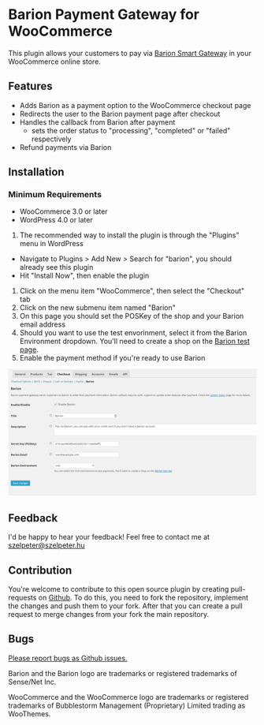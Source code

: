# Barion Payment Gateway for WooCommerce

This plugin allows your customers to pay via [Barion Smart Gateway](https://www.barion.com/) in your WooCommerce online store.

## Features

- Adds Barion as a payment option to the WooCommerce checkout page
- Redirects the user to the Barion payment page after checkout
- Handles the callback from Barion after payment
  - sets the order status to "processing", "completed" or "failed" respectively
- Refund payments via Barion

## Installation

### Minimum Requirements

- WooCommerce 3.0 or later
- WordPress 4.0 or later

1. The recommended way to install the plugin is through the "Plugins" menu in WordPress
  - Navigate to Plugins > Add New > Search for "barion", you should already see this plugin
  - Hit "Install Now", then enable the plugin
1. Click on the menu item "WooCommerce", then select the "Checkout" tab
1. Click on the new submenu item named "Barion"
1. On this page you should set the POSKey of the shop and your Barion email address 
1. Should you want to use the test envorinment, select it from the Barion Environment dropdown. You'll need to create a shop on the [Barion test page](https://test.barion.com).
1. Enable the payment method if you're ready to use Barion

![](assets/screenshot-1.png)

## Feedback

I'd be happy to hear your feedback! Feel free to contact me at szelpeter@szelpeter.hu 

## Contribution

You're welcome to contribute to this open source plugin by creating pull-requests on [Github](https://github.com/szelpe/woocommerce-barion). To do this, you need to fork the repository, implement the changes and push them to your fork. After that you can create a pull request to merge changes from your fork the main repository.

## Bugs

[Please report bugs as Github issues.](https://github.com/szelpe/woocommerce-barion/issues)

Barion and the Barion logo are trademarks or registered trademarks of Sense/Net Inc.

WooCommerce and the WooCommerce logo are trademarks or registered trademarks of Bubblestorm Management (Proprietary) Limited trading as WooThemes.